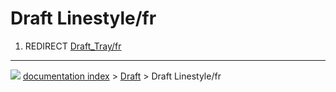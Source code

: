 # Draft Linestyle/fr
1.  REDIRECT [Draft_Tray/fr](Draft_Tray/fr.md)



---
![](images/Right_arrow.png) [documentation index](../README.md) > [Draft](Draft_Workbench.md) > Draft Linestyle/fr
